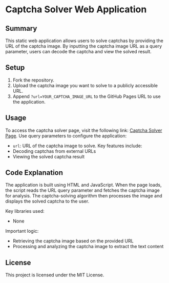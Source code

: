 # Captcha Solver Web Application

## Summary
This static web application allows users to solve captchas by providing the URL of the captcha image. By inputting the captcha image URL as a query parameter, users can decode the captcha and view the solved result.

## Setup
1. Fork the repository.
2. Upload the captcha image you want to solve to a publicly accessible URL.
3. Append `?url=YOUR_CAPTCHA_IMAGE_URL` to the GitHub Pages URL to use the application.

## Usage
To access the captcha solver page, visit the following link: [Captcha Solver Page](https://username.github.io/captcha-solver).
Use query parameters to configure the application:
- `url`: URL of the captcha image to solve.
Key features include:
- Decoding captchas from external URLs
- Viewing the solved captcha result

## Code Explanation
The application is built using HTML and JavaScript. When the page loads, the script reads the URL query parameter and fetches the captcha image for analysis. The captcha-solving algorithm then processes the image and displays the solved captcha to the user.

Key libraries used:
- None

Important logic:
- Retrieving the captcha image based on the provided URL
- Processing and analyzing the captcha image to extract the text content

## License
This project is licensed under the MIT License.
```